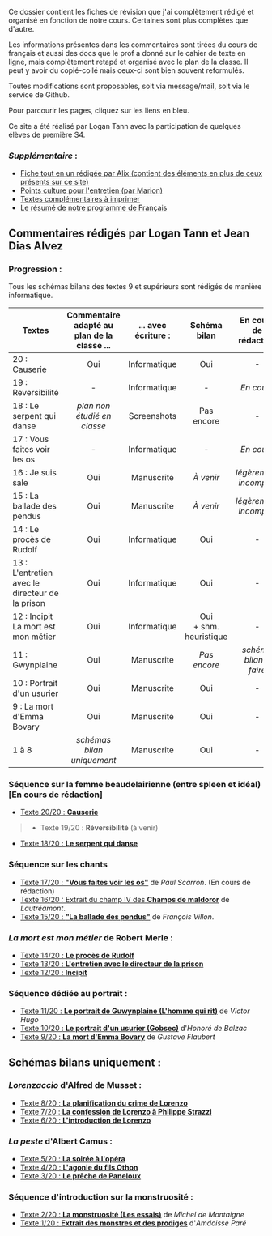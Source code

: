 Ce dossier contient les fiches de révision que j'ai complètement rédigé et organisé en fonction de notre cours. Certaines sont plus complètes que d'autre.

Les informations présentes dans les commentaires sont tirées du cours de français et aussi des docs que le prof a donné sur le cahier de texte en ligne, mais complètement retapé et organisé avec le plan de la classe. Il peut y avoir du copié-collé mais ceux-ci sont bien souvent reformulés.

Toutes modifications sont proposables, soit via message/mail, soit via le service de Github.

Pour parcourir les pages, cliquez sur les liens en bleu.



Ce site a été réalisé par Logan Tann avec la participation de quelques élèves de première S4.

### *Supplémentaire* :

* [Fiche tout en un rédigée par Alix (contient des éléments en plus de ceux présents sur ce site)](https://docs.google.com/document/d/1vuFcUAQpijbgveyHbleFmPk7E1zsORSIzSC5htFnoDs/edit?usp=sharing)
* [Points culture pour l'entretien (par Marion)](textes/culture.md)
* [Textes complémentaires à imprimer](https://github.com/LoganTann/fr/tree/master/compl)
* [Le résumé de notre programme de Français](notions.md)



## Commentaires rédigés par Logan Tann et Jean Dias Alvez

### Progression : 

Tous les schémas bilans des textes 9 et supérieurs sont rédigés de manière informatique.

| Textes                                          | Commentaire adapté au plan de la classe ... | ... avec écriture : |        Schéma bilan        | En cours de rédaction  |
| ----------------------------------------------- | :-----------------------------------------: | :-----------------: | :------------------------: | :--------------------: |
| 20 : Causerie                                   |                     Oui                     |    Informatique     |            Oui             |           -            |
| 19 : Reversibilité                              |                      -                      |    Informatique     |             -              |       *En cours*       |
| 18 : Le serpent qui danse                       |         *plan non étudié en classe*         |     Screenshots     |         Pas encore         |           -            |
| 17 : Vous faites voir les os                    |                      -                      |    Informatique     |             -              |       *En cours*       |
| 16 : Je suis sale                               |                     Oui                     |     Manuscrite      |         *À venir*          | *légèrement incomplet* |
| 15 : La ballade des pendus                      |                     Oui                     |     Manuscrite      |         *À venir*          | *légèrement incomplet* |
| 14 : Le procès de Rudolf                        |                     Oui                     |    Informatique     |            Oui             |           -            |
| 13 : L'entretien avec le directeur de la prison |                     Oui                     |    Informatique     |            Oui             |           -            |
| 12 : Incipit La mort est mon métier             |                     Oui                     |    Informatique     | Oui<br/>+ shm. heuristique |           -            |
| 11 : Gwynplaine                                 |                     Oui                     |     Manuscrite      |        *Pas encore*        | *schéma bilan à faire* |
| 10 : Portrait d'un usurier                      |                     Oui                     |     Manuscrite      |            Oui             |           -            |
| 9 : La mort d'Emma Bovary                       |                     Oui                     |     Manuscrite      |            Oui             |           -            |
| 1 à 8                                           |         *schémas bilan uniquement*          |     Manuscrite      |            Oui             |           -            |



### Séquence sur la femme beaudelairienne (entre spleen et idéal) [En cours de rédaction]

* [Texte 20/20 : **Causerie**](textes/txt17.md)

> * Texte 19/20 : **Réversibilité** (à venir)

* [Texte 18/20 : **Le serpent qui danse**](textes/txt18.md)

### Séquence sur les chants

* [Texte 17/20 : **"Vous faites voir les os"**](textes/txt17.md) de *Paul Scarron*. (En cours de rédaction)
* [Texte 16/20 : Extrait du champ IV des **Champs de maldoror**](textes/txt16.md) de *Lautréamont*.
* [Texte 15/20 : **"La ballade des pendus"**](textes/txt15.md) de *François Villon*.

### *La mort est mon métier* de Robert Merle :

*  [Texte 14/20 : **Le procès de Rudolf**](textes/txt14.md) 
*  [Texte 13/20 : **L'entretien avec le directeur de la prison**](textes/txt13.md) 
*  [Texte 12/20 : **Incipit**](textes/txt12.md) 

### Séquence dédiée au portrait :

* [Texte 11/20 : **Le portrait de Guwynplaine (L'homme qui rit)**](textes/txt11.md) de *Victor Hugo* 
* [Texte 10/20 : **Le portrait d'un usurier (Gobsec)**](textes/txt10.md) d'*Honoré de Balzac* 
* [Texte 9/20 : **La mort d'Emma Bovary**](textes/txt9.md) de *Gustave Flaubert* 



## Schémas bilans uniquement :

### *Lorenzaccio* d'Alfred de Musset : 

* [Texte 8/20 : **La planification du crime de Lorenzo**](textes/txt8.jpg) 
* [Texte 7/20 : **La confession de Lorenzo à Philippe Strazzi**](textes/txt7.jpg) 
* [Texte 6/20 : **L'introduction de Lorenzo**](textes/txt6.jpg) 

### *La peste* d'Albert Camus :

* [Texte 5/20 : **La soirée à l'opéra**](textes/txt5.jpg) 
* [Texte 4/20 : **L'agonie du fils Othon**](textes/txt4.jpg) 
* [Texte 3/20 : **Le prêche de Paneloux**](textes/txt3.jpg) 


### Séquence d'introduction sur la monstruosité : 

* [Texte 2/20 : **La monstruosité (Les essais)**](textes/txt2.jpg) de *Michel de Montaigne*
* [Texte 1/20 : **Extrait des monstres et des prodiges**](textes/txt1.jpg) d'*Amdoisse Paré* 
